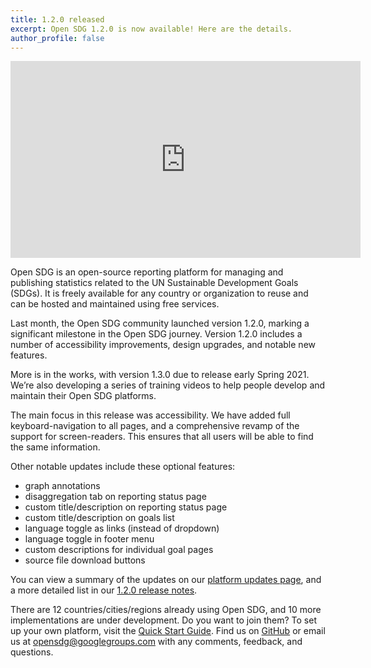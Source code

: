 ```yaml
---
title: 1.2.0 released
excerpt: Open SDG 1.2.0 is now available! Here are the details.
author_profile: false
---
```


<p>
<iframe width="560" height="315" src="https://www.youtube.com/embed/ME2kShc23s0" frameborder="0" allow="accelerometer; autoplay; clipboard-write; encrypted-media; gyroscope; picture-in-picture" allowfullscreen></iframe>
</p>

Open SDG is an open-source reporting platform for managing and publishing statistics related to the UN Sustainable Development Goals (SDGs). It is freely available for any country or organization to reuse and can be hosted and maintained using free services.

Last month, the Open SDG community launched version 1.2.0, marking a significant milestone in the Open SDG journey. Version 1.2.0 includes a number of accessibility improvements, design upgrades, and notable new features.

More is in the works, with version 1.3.0 due to release early Spring 2021. We’re also developing a series of training videos to help people develop and maintain their Open SDG platforms.

The main focus in this release was accessibility. We have added full keyboard-navigation to all pages, and a comprehensive revamp of the support for screen-readers. This ensures that all users will be able to find the same information.

Other notable updates include these optional features:

* graph annotations
* disaggregation tab on reporting status page
* custom title/description on reporting status page
* custom title/description on goals list
* language toggle as links (instead of dropdown)
* language toggle in footer menu
* custom descriptions for individual goal pages
* source file download buttons

You can view a summary of the updates on our [platform updates page](https://open-sdg.readthedocs.io/en/latest/updates/), and a more detailed list in our [1.2.0 release notes](https://github.com/open-sdg/open-sdg/releases/tag/1.2.0).

There are 12 countries/cities/regions already using Open SDG, and 10 more implementations are under development. Do you want to join them? To set up your own platform, visit the [Quick Start Guide](https://open-sdg.readthedocs.io/en/latest/quick-start/). Find us on [GitHub](https://github.com/open-sdg/open-sdg) or email us at opensdg@googlegroups.com with any comments, feedback, and questions.